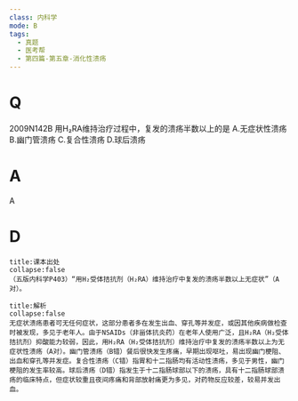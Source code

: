 ```yaml
---
class: 内科学
mode: B
tags:
  - 真题
  - 医考帮
  - 第四篇-第五章-消化性溃疡
---
```


# Q
2009N142B 用H₂RA维持治疗过程中，复发的溃疡半数以上的是
A.无症状性溃疡
B.幽门管溃疡
C.复合性溃疡
D.球后溃疡

# A
A
# D
```ad-note
title:课本出处
collapse:false
（五版内科学P403）“用H₂受体拮抗剂（H₂RA）维持治疗中复发的溃疡半数以上无症状”（A对）。
```

```ad-summary
title:解析
collapse:false
无症状溃疡患者可无任何症状，这部分患者多在发生出血、穿孔等并发症，或因其他疾病做检查时被发现，多见于老年人。由于NSAIDs（非甾体抗炎药）在老年人使用广泛，且H₂RA（H₂受体拮抗剂）抑酸能力较弱，因此，用H₂RA（H₂受体拮抗剂）维持治疗中复发的溃疡半数以上为无症状性溃疡（A对）。幽门管溃疡（B错）餐后很快发生疼痛，早期出现呕吐，易出现幽门梗阻、出血和穿孔等并发症。复合性溃疡（C错）指胃和十二指肠均有活动性溃疡，多见于男性，幽门梗阻的发生率较高。球后溃疡（D错）指发生于十二指肠球部以下的溃疡，具有十二指肠球部溃疡的临床特点，但症状较重且夜间疼痛和背部放射痛更为多见，对药物反应较差，较易并发出血。
```

